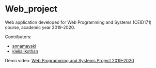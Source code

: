 # Web_project

Web application developed for Web Programming and Systems (CEID171) course, academic year 2019-2020.

Contributors:
- [annamayaki](https://github.com/annamayaki)
- [klelialikothan](https://github.com/klelialikothan)

Demo video: <a href="https://youtu.be/LWOwDKMZycg" target="_blank"> Web Programming and Systems Project 2019-2020 </a>
